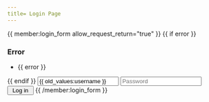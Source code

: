 ```yaml
---
title= Login Page
---
```

<div class="contact_field">
{{ member:login_form allow_request_return="true" }}
  {{ if error }}
    <h3>Error</h3>
    <ul class="error">
        <li>{{ error }}</li>
    </ul>
  {{ endif }}

   <input type="text" name="username" id="username" placeholder="Username" value="{{ old_values:username }}" >
   <input type="password" name="password" id="password" placeholder="Password" >
   <input type="submit" class="btn fa-input" value=" Log in ">
{{ /member:login_form }}
</div>
